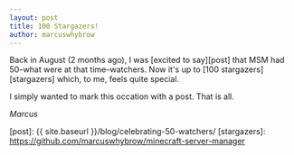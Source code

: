 ```yaml
---
layout: post
title: 100 Stargazers!
author: marcuswhybrow
---
```


Back in August (2 months ago), I was [excited to say][post] that MSM had 50–what were at that time–watchers. Now it's up to [100 stargazers][stargazers] which, to me, feels quite special.

I simply wanted to mark this occation with a post. That is all.

*Marcus*

[post]: {{ site.baseurl }}/blog/celebrating-50-watchers/
[stargazers]: https://github.com/marcuswhybrow/minecraft-server-manager